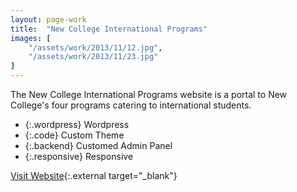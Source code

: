 ```yaml
---
layout: page-work
title:  "New College International Programs"
images: [
	"/assets/work/2013/11/12.jpg",
	"/assets/work/2013/11/23.jpg"
]
---
```


The New College International Programs website is a portal to New
College's four programs catering to international students.

* {:.wordpress} Wordpress
* {:.code} Custom Theme 
* {:.backend} Customed Admin Panel
* {:.responsive} Responsive

[Visit Website](http://www.internationalprograms.utoronto.ca){:.external target="_blank"}
